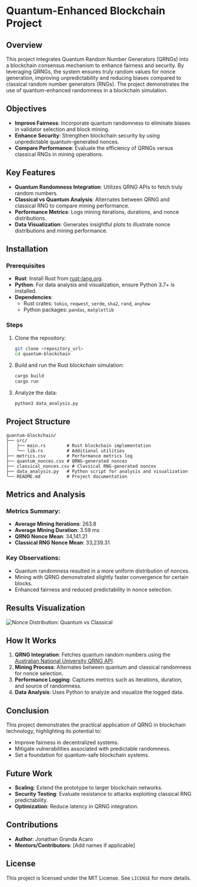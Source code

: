 # Quantum-Enhanced Blockchain Project

## Overview
This project integrates Quantum Random Number Generators (QRNGs) into a blockchain consensus mechanism to enhance fairness and security. By leveraging QRNGs, the system ensures truly random values for nonce generation, improving unpredictability and reducing biases compared to classical random number generators (RNGs). The project demonstrates the use of quantum-enhanced randomness in a blockchain simulation.

## Objectives
- **Improve Fairness**: Incorporate quantum randomness to eliminate biases in validator selection and block mining.
- **Enhance Security**: Strengthen blockchain security by using unpredictable quantum-generated nonces.
- **Compare Performance**: Evaluate the efficiency of QRNGs versus classical RNGs in mining operations.

## Key Features
- **Quantum Randomness Integration**: Utilizes QRNG APIs to fetch truly random numbers.
- **Classical vs Quantum Analysis**: Alternates between QRNG and classical RNG to compare mining performance.
- **Performance Metrics**: Logs mining iterations, durations, and nonce distributions.
- **Data Visualization**: Generates insightful plots to illustrate nonce distributions and mining performance.

## Installation
### Prerequisites
- **Rust**: Install Rust from [rust-lang.org](https://www.rust-lang.org/).
- **Python**: For data analysis and visualization, ensure Python 3.7+ is installed.
- **Dependencies**:
  - Rust crates: `tokio`, `reqwest`, `serde`, `sha2`, `rand`, `anyhow`
  - Python packages: `pandas`, `matplotlib`

### Steps
1. Clone the repository:
   ```bash
   git clone <repository_url>
   cd quantum-blockchain
   ```

2. Build and run the Rust blockchain simulation:
   ```bash
   cargo build
   cargo run
   ```

3. Analyze the data:
   ```bash
   python3 data_analysis.py
   ```

## Project Structure
```
quantum-blockchain/
├── src/
│   ├── main.rs        # Rust blockchain implementation
│   └── lib.rs         # Additional utilities
├── metrics.csv        # Performance metrics log
├── quantum_nonces.csv # QRNG-generated nonces
├── classical_nonces.csv # Classical RNG-generated nonces
├── data_analysis.py   # Python script for analysis and visualization
└── README.md          # Project documentation
```

## Metrics and Analysis
### Metrics Summary:
- **Average Mining Iterations**: 263.8
- **Average Mining Duration**: 3.59 ms
- **QRNG Nonce Mean**: 34,141.21
- **Classical RNG Nonce Mean**: 33,239.31

### Key Observations:
- Quantum randomness resulted in a more uniform distribution of nonces.
- Mining with QRNG demonstrated slightly faster convergence for certain blocks.
- Enhanced fairness and reduced predictability in nonce selection.

## Results Visualization
![Nonce Distribution: Quantum vs Classical](./plots/nonce_distribution.png)

## How It Works
1. **QRNG Integration**: Fetches quantum random numbers using the [Australian National University QRNG API](https://qrng.anu.edu.au/).
2. **Mining Process**: Alternates between quantum and classical randomness for nonce selection.
3. **Performance Logging**: Captures metrics such as iterations, duration, and source of randomness.
4. **Data Analysis**: Uses Python to analyze and visualize the logged data.

## Conclusion
This project demonstrates the practical application of QRNG in blockchain technology, highlighting its potential to:
- Improve fairness in decentralized systems.
- Mitigate vulnerabilities associated with predictable randomness.
- Set a foundation for quantum-safe blockchain systems.

## Future Work
- **Scaling**: Extend the prototype to larger blockchain networks.
- **Security Testing**: Evaluate resistance to attacks exploiting classical RNG predictability.
- **Optimization**: Reduce latency in QRNG integration.

## Contributions
- **Author**: Jonathan Granda Acaro
- **Mentors/Contributors**: [Add names if applicable]

## License
This project is licensed under the MIT License. See `LICENSE` for more details.
